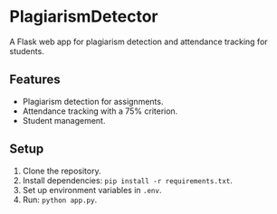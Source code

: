 # PlagiarismDetector
A Flask web app for plagiarism detection and attendance tracking for students.

## Features
- Plagiarism detection for assignments.
- Attendance tracking with a 75% criterion.
- Student management.

## Setup
1. Clone the repository.
2. Install dependencies: `pip install -r requirements.txt`.
3. Set up environment variables in `.env`.
4. Run: `python app.py`.